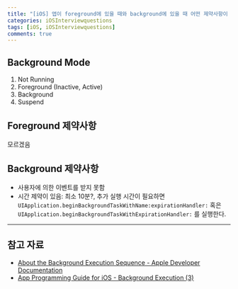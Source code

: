 ```yaml
---
title: "[iOS] 앱이 foreground에 있을 때와 background에 있을 때 어떤 제약사항이 있나요?"
categories: iOSInterviewquestions
tags: [iOS, iOSInterviewquestions]
comments: true
---
```


## Background Mode

1. Not Running
2. Foreground (Inactive, Active)
3. Background
4. Suspend

## Foreground 제약사항

모르겠음

## Background 제약사항

- 사용자에 의한 이벤트를 받지 못함
- 시간 제약이 있음: 최소 10분?, 추가 실행 시간이 필요하면 `UIApplication.beginBackgroundTaskWithName:expirationHandler:` 혹은 `UIApplication.beginBackgroundTaskWithExpirationHandler:` 를 실행한다.

---

## 참고 자료

- [About the Background Execution Sequence - Apple Developer Documentation](https://developer.apple.com/documentation/uikit/app_and_environment/scenes/preparing_your_ui_to_run_in_the_background/about_the_background_execution_sequence)
- [App Programming Guide for iOS - Background Execution (3)](https://wnstkdyu.github.io/2018/06/09/appprogrammingguidebackgroundexecution/)